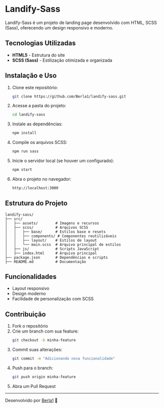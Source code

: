 # Landify-Sass

Landify-Sass é um projeto de landing page desenvolvido com HTML, SCSS (Sass), oferecendo um design responsivo e moderno.

## Tecnologias Utilizadas

- **HTML5** - Estrutura do site
- **SCSS (Sass)** - Estilização otimizada e organizada

## Instalação e Uso

1. Clone este repositório:
   ```sh
   git clone https://github.com/Berla1/landify-sass.git
   ```

2. Acesse a pasta do projeto:
   ```sh
   cd landify-sass
   ```

3. Instale as dependências:
   ```sh
   npm install
   ```

4. Compile os arquivos SCSS:
   ```sh
   npm run sass
   ```

5. Inicie o servidor local (se houver um configurado):
   ```sh
   npm start
   ```

6. Abra o projeto no navegador:
   ```sh
   http://localhost:3000
   ```

## Estrutura do Projeto

```
landify-sass/
├── src/
│   ├── assets/        # Imagens e recursos
│   ├── scss/          # Arquivos SCSS
│   │   ├── base/      # Estilos base e resets
│   │   ├── components/ # Componentes reutilizáveis
│   │   ├── layout/    # Estilos de layout
│   │   └── main.scss  # Arquivo principal de estilos
│   ├── js/            # Scripts JavaScript
│   ├── index.html     # Arquivo principal
├── package.json       # Dependências e scripts
├── README.md          # Documentação
```

## Funcionalidades

- Layout responsivo
- Design moderno
- Facilidade de personalização com SCSS

## Contribuição

1. Fork o repositório
2. Crie um branch com sua feature:
   ```sh
   git checkout -b minha-feature
   ```
3. Commit suas alterações:
   ```sh
   git commit -m "Adicionando nova funcionalidade"
   ```
4. Push para o branch:
   ```sh
   git push origin minha-feature
   ```
5. Abra um Pull Request


---

Desenvolvido por [Berla1](https://github.com/Berla1) 🚀
